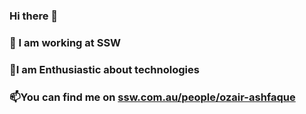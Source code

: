 ### Hi there 👋
### 💼 I am working at SSW
### 🔭I am Enthusiastic about technologies
### 📫You can find me on [ssw.com.au/people/ozair-ashfaque](https://www.ssw.com.au/people/ozair-ashfaque)


<!--
**ozairashfaqueSSW/ozairashfaqueSSW** is a ✨ _special_ ✨ repository because its `README.md` (this file) appears on your GitHub profile.

Here are some ideas to get you started:

- 🔭 I’m currently working on ...
- 🌱 I’m currently learning ...
- 👯 I’m looking to collaborate on ...
- 🤔 I’m looking for help with ...
- 💬 Ask me about ...
- 📫 How to reach me: ...
- 😄 Pronouns: ...
- ⚡ Fun fact: ...
-->
